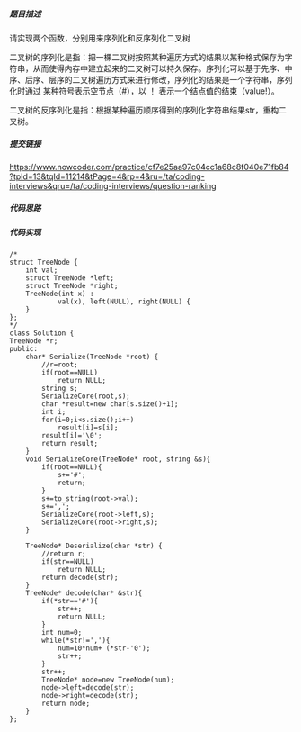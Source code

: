 ##### 题目描述
请实现两个函数，分别用来序列化和反序列化二叉树

二叉树的序列化是指：把一棵二叉树按照某种遍历方式的结果以某种格式保存为字符串，从而使得内存中建立起来的二叉树可以持久保存。序列化可以基于先序、中序、后序、层序的二叉树遍历方式来进行修改，序列化的结果是一个字符串，序列化时通过 某种符号表示空节点（#），以 ！ 表示一个结点值的结束（value!）。

二叉树的反序列化是指：根据某种遍历顺序得到的序列化字符串结果str，重构二叉树。


##### 提交链接
https://www.nowcoder.com/practice/cf7e25aa97c04cc1a68c8f040e71fb84?tpId=13&tqId=11214&tPage=4&rp=4&ru=/ta/coding-interviews&qru=/ta/coding-interviews/question-ranking



##### 代码思路




##### 代码实现

```
/*
struct TreeNode {
    int val;
    struct TreeNode *left;
    struct TreeNode *right;
    TreeNode(int x) :
            val(x), left(NULL), right(NULL) {
    }
};
*/
class Solution {
TreeNode *r;
public:
    char* Serialize(TreeNode *root) {    
        //r=root;
        if(root==NULL)
            return NULL;
        string s;
        SerializeCore(root,s);
        char *result=new char[s.size()+1];
        int i;
        for(i=0;i<s.size();i++)
            result[i]=s[i];
        result[i]='\0';
        return result;
    }
    void SerializeCore(TreeNode* root, string &s){
        if(root==NULL){
            s+='#';
            return;
        }
        s+=to_string(root->val);
        s+=',';
        SerializeCore(root->left,s);
        SerializeCore(root->right,s);
    }

    TreeNode* Deserialize(char *str) {
        //return r;
        if(str==NULL)
            return NULL;
        return decode(str);
    }
    TreeNode* decode(char* &str){
        if(*str=='#'){
            str++;
            return NULL;
        }
        int num=0;
        while(*str!=','){
            num=10*num+ (*str-'0');
            str++;
        }
        str++;
        TreeNode* node=new TreeNode(num);
        node->left=decode(str);
        node->right=decode(str);
        return node;
    }
};





```
